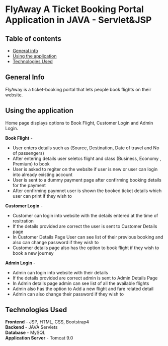 # FlyAway A Ticket Booking Portal Application in JAVA - Servlet&JSP

## Table of contents
- [General info](#general-info)
- [Using the application](#using-the-application)
- [Technologies Used](#technologies-used)


## General Info
FlyAway is a ticket-booking portal that lets people book flights on their website.

## Using the application

Home page displays options to Book Flight, Customer Login and Admin Login.

<b>Book Flight</b>  - <br>
- User enters details such as (Source, Destination, Date of travel and No of passengers)
- After entering details user seletcs flight and class (Business, Economy , Premium) to book
- User is asked to regiter on the website if user is new or user can login into already existing account
- User is sent to a dummy payment page after confirming booking details for the payment
- After confirming paymnet user is shown the booked ticket details which user can print if they wish to

<b>Customer Login</b>  - <br>
- Customer can login into website with the details entered at the time of resitration
- If the details provided are correct the user is sent to Customer Details page
- In Customer Details Page User can see list of their previous booking and also can change password if they wish to
- Customer details page also has the option to book flight if they wish to book a new journey

<b>Admin Login</b>  - <br>
- Admin can login into website with their details
- If the details provided are correct admin is sent to Admin Details Page
- In Admin details page admin can see list of all the available flights
- Admin also has the option to Add a new flight and fare related detail
- Admin can also change their password if they wish to


## Technologies Used
<b>Frontend</b> - JSP, HTML, CSS, Bootstrap4 <br>
<b>Backend</b> - JAVA Servlets <br>
<b>Database</b> - MySQL <br>
<b>Application Server</b>  - Tomcat 9.0  <br>


